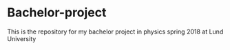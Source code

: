 # Bachelor-project
This is the repository for my bachelor project in physics spring 2018 at Lund University
